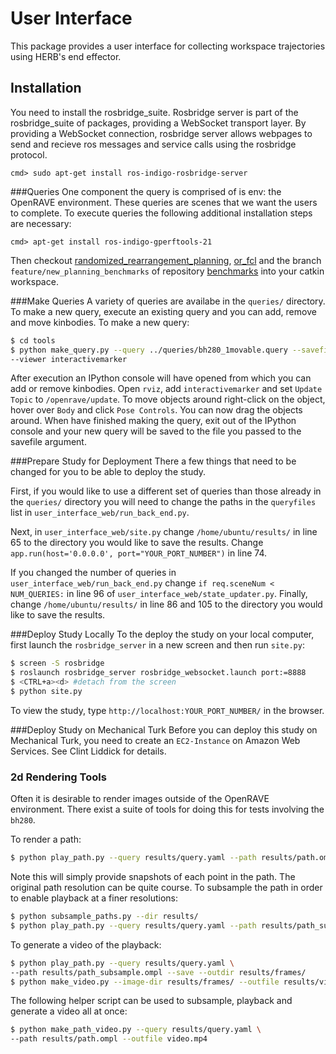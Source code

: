 # User Interface
This package provides a user interface for collecting workspace trajectories using HERB's end effector.

## Installation
You need to install the rosbridge_suite. Rosbridge server is part of the rosbridge_suite of packages, providing a WebSocket transport layer. By providing a WebSocket connection, rosbridge server allows webpages to send and recieve ros messages and service calls using the rosbridge protocol. 
```
cmd> sudo apt-get install ros-indigo-rosbridge-server
```

###Queries
One component the query is comprised of is env: the OpenRAVE environment. These queries are scenes that we want the users to complete. To execute queries the following additional installation steps are necessary:
```
cmd> apt-get install ros-indigo-gperftools-21
```
Then checkout [randomized_rearrangement_planning](https://github.com/personalrobotics/randomized_rearrangement_planning), [or_fcl](https://github.com/personalrobotics/or_fcl) and the branch ```feature/new_planning_benchmarks``` of repository [benchmarks](https://github.com/personalrobotics/benchmarks) into your catkin workspace.


###Make Queries
A variety of queries are availabe in the ```queries/``` directory. To make a new query, execute an existing query and you can add, remove and move kinbodies. To make a new query:
```bash
$ cd tools
$ python make_query.py --query ../queries/bh280_1movable.query --savefile bh280_temp.yaml \
--viewer interactivemarker
```
After execution an IPython console will have opened from which you can add or remove kinbodies. Open ```rviz```, add ```interactivemarker``` and set ```Update Topic``` to ```/openrave/update```. To move objects around right-click on the object, hover over ```Body``` and click ```Pose Controls```. You can now drag the objects around. When have finished making the query, exit out of the IPython console and your new query will be saved to the file you passed to the savefile argument. 

###Prepare Study for Deployment
There a few things that need to be changed for you to be able to deploy the study. 

First, if you would like to use a different set of queries than those already in the ```queries/``` directory you will need to change the paths in the ```queryfiles``` list in ```user_interface_web/run_back_end.py```.

Next, in ```user_interface_web/site.py``` change ```/home/ubuntu/results/``` in line 65 to the directory you would like to save the results. Change ```app.run(host='0.0.0.0', port="YOUR_PORT_NUMBER")``` in line 74.

If you changed the number of queries in ```user_interface_web/run_back_end.py``` change ```if req.sceneNum < NUM_QUERIES:``` in line 96 of ```user_interface_web/state_updater.py```. Finally, change ```/home/ubuntu/results/``` in line 86 and 105 to the directory you would like to save the results.

###Deploy Study Locally
To the deploy the study on your local computer, first launch the ```rosbridge_server``` in a new screen and then run ```site.py```:
```bash
$ screen -S rosbridge
$ roslaunch rosbridge_server rosbridge_websocket.launch port:=8888
$ <CTRL+a><d> #detach from the screen
$ python site.py
```

To view the study, type ```http://localhost:YOUR_PORT_NUMBER/``` in the browser.

###Deploy Study on Mechanical Turk
Before you can deploy this study on Mechanical Turk, you need to create an ```EC2-Instance``` on Amazon Web Services. See Clint Liddick for details.

### 2d Rendering Tools
Often it is desirable to render images outside of the OpenRAVE environment. There exist a suite of tools for doing this for tests involving the ```bh280```.

To render a path:
```bash
$ python play_path.py --query results/query.yaml --path results/path.ompl
```
Note this will simply provide snapshots of each point in the path. The original path resolution can be quite course. To subsample the path in order to enable playback at a finer resolutions:
```bash
$ python subsample_paths.py --dir results/
$ python play_path.py --query results/query.yaml --path results/path_subsample.ompl
```
To generate a video of the playback:
```bash
$ python play_path.py --query results/query.yaml \
--path results/path_subsample.ompl --save --outdir results/frames/
$ python make_video.py --image-dir results/frames/ --outfile results/video.mp4
```

The following helper script can be used to subsample, playback and generate a video all at once:
```bash
$ python make_path_video.py --query results/query.yaml \
--path results/path.ompl --outfile video.mp4
```